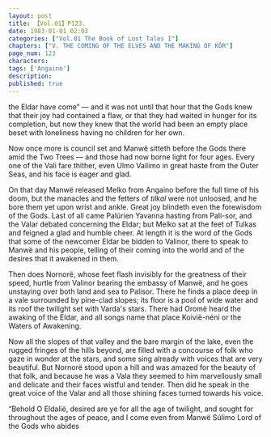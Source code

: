 ```yaml
---
layout: post
title: 【Vol.01】P123.
date: 1983-01-01 02:03
categories: ["Vol.01 The Book of Lost Tales I"]
chapters: ["V. THE COMING OF THE ELVES AND THE MAKING OF KÔR"]
page_num: 123
characters: 
tags: ['Angaino']
description: 
published: true
---
```


<p style="text-indent: 0;">
the Eldar have come” — and it was not until that hour that the Gods knew that their joy had contained a flaw, or that they had waited in hunger for its completion, but now they knew that the world had been an empty place beset with loneliness having no children for her own.
</p>

Now once more is council set and Manwë sitteth before the Gods there amid the Two Trees — and those had now borne light for four ages. Every one of the Vali fare thither, even Ulmo Vailimo in great haste from the Outer Seas, and his face is eager and glad.

On that day Manwë released Melko from Angaino before the full time of his doom, but the manacles and the fetters of <I>tilkal</I> were not unloosed, and he bore them yet upon wrist and ankle. Great joy blindeth even the forewisdom of the Gods. Last of all came Palúrien Yavanna hasting from Pali-sor, and the Valar debated concerning the Eldar; but Melko sat at the feet of Tulkas and feigned a glad and humble cheer. At length it is the word of the Gods that some of the newcomer Eldar be bidden to Valinor, there to speak to Manwë and his people, telling of their coming into the world and of the desires that it awakened in them.

Then does Nornorë, whose feet flash invisibly for the greatness of their speed, hurtle from Valinor bearing the embassy of Manwë, and he goes unstaying over both land and sea to Palisor. There he finds a place deep in a vale surrounded by pine-clad slopes; its floor is a pool of wide water and its roof the twilight set with Varda's stars. There had Oromë heard the awaking of the Eldar, and all songs name that place Koivië-néni or the Waters of Awakening.

Now all the slopes of that valley and the bare margin of the lake, even the rugged fringes of the hills beyond, are filled with a concourse of folk who gaze in wonder at the stars, and some sing already with voices that are very beautiful. But Nornorë stood upon a hill and was amazed for the beauty of that folk, and because he was a Vala they seemed to him marvellously small and delicate and their faces wistful and tender. Then did he speak in the great voice of the Valar and all those shining faces turned towards his voice.

“Behold O Eldalië, desired are ye for all the age of twilight, and sought for throughout the ages of peace, and I come even from Manwë Súlimo Lord of the Gods who abides

